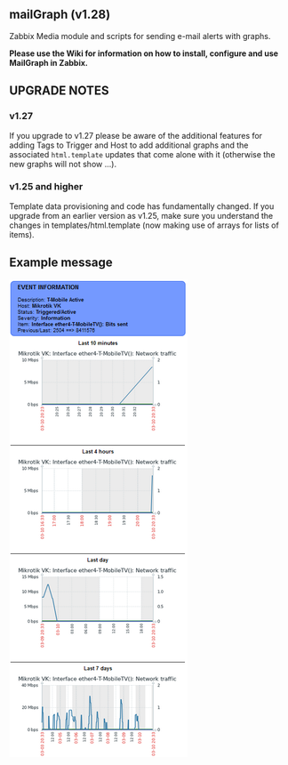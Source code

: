 ## mailGraph (v1.28)
Zabbix Media module and scripts for sending e-mail alerts with graphs.

**Please use the Wiki for information on how to install, configure and use MailGraph in Zabbix.**

## UPGRADE NOTES
### v1.27
If you upgrade to v1.27 please be aware of the additional features for adding Tags to Trigger and Host to add additional graphs and the associated `html.template` updates that come alone with it (otherwise the new graphs will not show ...).

### v1.25 and higher
Template data provisioning and code has fundamentally changed. If you upgrade from an earlier version as v1.25, make sure you understand the changes in templates/html.template (now making use of arrays for lists of items).

## Example message
[![](images/Example-mail-message-v122.png?raw=true)](images/Example-mail-message-v122.png)
